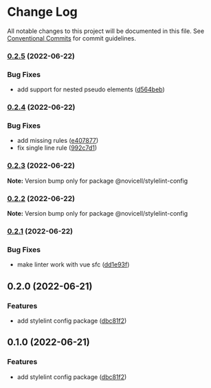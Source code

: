 # Change Log

All notable changes to this project will be documented in this file.
See [Conventional Commits](https://conventionalcommits.org) for commit guidelines.

### [0.2.5](https://github.com/Novicell/frontend-packages/compare/@novicell/stylelint-config@0.2.4...@novicell/stylelint-config@0.2.5) (2022-06-22)


### Bug Fixes

* add support for nested pseudo elements ([d564beb](https://github.com/Novicell/frontend-packages/commit/d564beb6c6491a9e82833f2213e3b7f10c238a72))



### [0.2.4](https://github.com/Novicell/frontend-packages/compare/@novicell/stylelint-config@0.2.3...@novicell/stylelint-config@0.2.4) (2022-06-22)


### Bug Fixes

* add missing rules ([e407877](https://github.com/Novicell/frontend-packages/commit/e40787735aed77a4aa12649e36c199cc4d88f653))
* fix single line rule ([992c7d1](https://github.com/Novicell/frontend-packages/commit/992c7d1f17489ea2a501fa08fab1ee1d901dbf0c))



### [0.2.3](https://github.com/Novicell/frontend-packages/compare/@novicell/stylelint-config@0.2.2...@novicell/stylelint-config@0.2.3) (2022-06-22)

**Note:** Version bump only for package @novicell/stylelint-config





### [0.2.2](https://github.com/Novicell/frontend-packages/compare/@novicell/stylelint-config@0.2.1...@novicell/stylelint-config@0.2.2) (2022-06-22)

**Note:** Version bump only for package @novicell/stylelint-config





### [0.2.1](https://github.com/Novicell/frontend-packages/compare/@novicell/stylelint-config@0.2.0...@novicell/stylelint-config@0.2.1) (2022-06-22)


### Bug Fixes

* make linter work with vue sfc ([dd1e93f](https://github.com/Novicell/frontend-packages/commit/dd1e93ffe8f584294ae140f23cb22ccbc8ec5aec))



## 0.2.0 (2022-06-21)


### Features

* add stylelint config package ([dbc81f2](https://github.com/Novicell/frontend-packages/commit/dbc81f2a980c4bb92cf5ae63194b1b659f84ae86))



## 0.1.0 (2022-06-21)


### Features

* add stylelint config package ([dbc81f2](https://github.com/Novicell/frontend-packages/commit/dbc81f2a980c4bb92cf5ae63194b1b659f84ae86))

